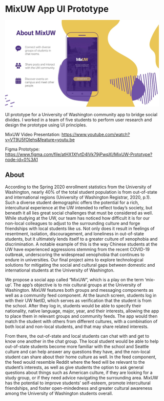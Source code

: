 # MixUW App UI Prototype
![screenshot](screenshot.jpg)

UI prototype for a University of Washington community app to bridge social divides.
I worked in a team of five students to perform user research and design the prototype using UI principles.

MixUW Video Presentation:
https://www.youtube.com/watch?v=VT9U5fOIehs&feature=youtu.be

Figma Prototype:
https://www.figma.com/file/atHX1XfytD4lVk79jPwqXl/MixUW-Prototype?node-id=0%3A1

## About
According to the Spring 2020 enrollment statistics from the University of Washington,
nearly 40% of the total student population is from out-of-state and international regions
(University of Washington Registrar, 2020, p.1). Such a diverse student demographic
offers the potential for a rich, intercultural experience at the UW intended to reflect today’s
society, but beneath it all lies great social challenges that must be considered as well.
While studying at the UW, our team has noticed how difficult it is for our non-local
colleagues to adjust to the surrounding culture and forge friendships with local students
like us. Not only does it result in feelings of resentment, isolation, discouragement, and
loneliness in out-of-state students, but it ultimately lends itself to a greater culture of
xenophobia and discrimination. A notable example of this is the way Chinese students at
the UW have experienced aggressions stemming from the recent COVID-19 outbreak,
underscoring the widespread xenophobia that continues to endure in universities. Our
final project aims to explore technological solutions for mitigating the social and cultural
gaps between domestic and international students at the University of Washington.

We propose a social app called “MixUW”, which is a play on the term ‘mix-up’. The app’s
objective is to mix cultural groups at the University of Washington. MixUW features both
groups and messaging components as well as a community feed component. At the
launch screen, students log in with their UW NetID, which serves as verification that the
student is from the school. After they log in, students would be able to specify their
nationality, native language, major, year, and their interests, allowing the app to place
them in relevant groups and community feeds. The app would then match the student
with others from different cultures, with a combination of both local and non-local
students, and that may share related interests.

From there, the out-of-state and local students can chat with and get to know one
another in the chat group. The local student would be able to help out-of-state students
become more familiar with the school and Seattle culture and can help answer any
questions they have, and the non-local student can share about their home culture as
well. In the feed component, the feed would resemble Reddit where the feed will be
relevant to the student’s interests, as well as give students the option to ask general
questions about things such as American culture, if they are looking for a study group, or
if they need advice navigating the surrounding area. MixUW has the potential to improve
students’ self-esteem, promote intercultural friendships, and foster open-mindedness and
greater cultural awareness among the University of Washington students overall.
